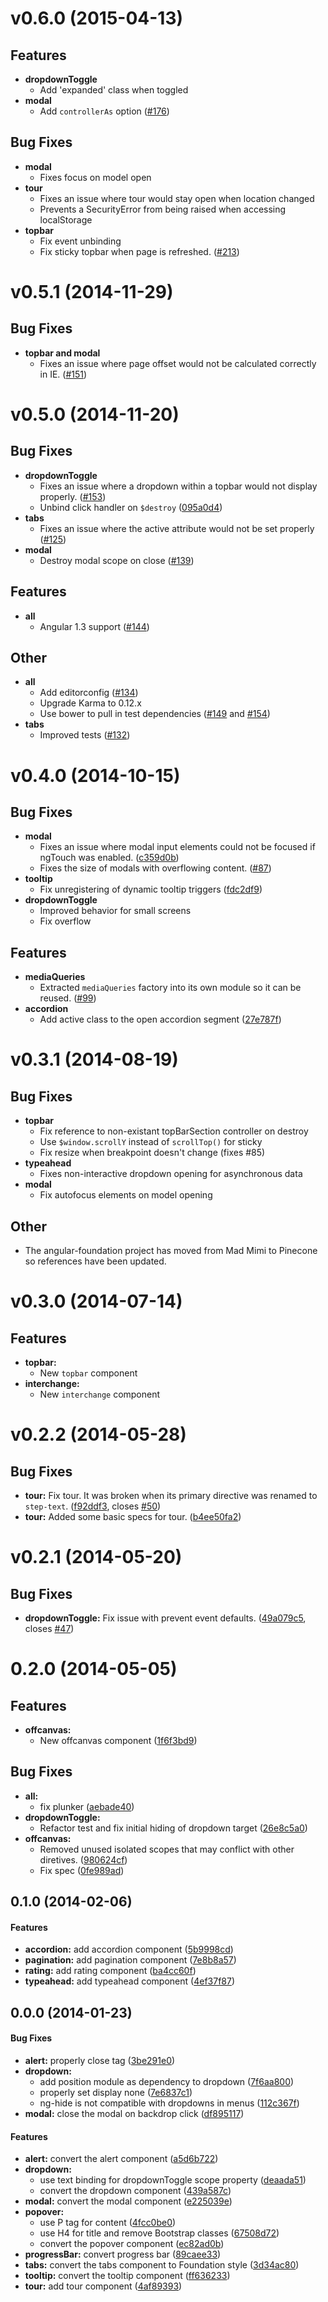 <a name="v0.6.0"></a>
# v0.6.0 (2015-04-13)
## Features
* **dropdownToggle**
  - Add 'expanded' class when toggled
* **modal**
  - Add `controllerAs` option ([#176](https://github.com/pineconellc/angular-foundation/pull/176))

## Bug Fixes
* **modal**
  - Fixes focus on model open
* **tour**
  - Fixes an issue where tour would stay open when location changed
  - Prevents a SecurityError from being raised when accessing localStorage
* **topbar**
  - Fix event unbinding
  - Fix sticky topbar when page is refreshed. ([#213](https://github.com/pineconellc/angular-foundation/issues/213))

<a name="v0.5.1"></a>
# v0.5.1 (2014-11-29)
## Bug Fixes
* **topbar and modal**
  - Fixes an issue where page offset would not be calculated correctly in IE. ([#151](https://github.com/pineconellc/angular-foundation/pull/151))

<a name="v0.5.0"></a>
# v0.5.0 (2014-11-20)
## Bug Fixes
* **dropdownToggle**
  - Fixes an issue where a dropdown within a topbar would not display properly. ([#153](https://github.com/pineconellc/angular-foundation/issues/153))
  - Unbind click handler on `$destroy` ([095a0d4](https://github.com/pineconellc/angular-foundation/commit/095a0d4dc191cf548276ade38dd5202125dae93d))
* **tabs**
  - Fixes an issue where the active attribute would not be set properly ([#125](https://github.com/pineconellc/angular-foundation/pull/125))
* **modal**
  - Destroy modal scope on close ([#139](https://github.com/pineconellc/angular-foundation/pull/139))

## Features
* **all**
  - Angular 1.3 support ([#144](https://github.com/pineconellc/angular-foundation/pull/144))

## Other
* **all**
  - Add editorconfig ([#134](https://github.com/pineconellc/angular-foundation/pull/134))
  - Upgrade Karma to 0.12.x
  - Use bower to pull in test dependencies ([#149](https://github.com/pineconellc/angular-foundation/pull/149) and [#154](https://github.com/pineconellc/angular-foundation/pull/154))
* **tabs**
  - Improved tests ([#132](https://github.com/pineconellc/angular-foundation/pull/132))

<a name="v0.4.0"></a>
# v0.4.0 (2014-10-15)
## Bug Fixes
* **modal**
  - Fixes an issue where modal input elements could not be focused if ngTouch was enabled. ([c359d0b](https://github.com/pineconellc/angular-foundation/commit/c359d0bc4b61d6d5b9a4c1a516443231f334e91f))
  - Fixes the size of modals with overflowing content. ([#87](https://github.com/pineconellc/angular-foundation/pull/89))
* **tooltip**
  - Fix unregistering of dynamic tooltip triggers ([fdc2df9](https://github.com/pineconellc/angular-foundation/commit/fdc2df9ebcc00edc04d11abf4d018f7ef6a5b269))
* **dropdownToggle**
  - Improved behavior for small screens
  - Fix overflow

## Features
* **mediaQueries**
  - Extracted `mediaQueries` factory into its own module so it can be reused. ([#99](https://github.com/pineconellc/angular-foundation/pull/99))
* **accordion**
  - Add active class to the open accordion segment ([27e787f](https://github.com/pineconellc/angular-foundation/commit/27e787fad563f70cae79e6c57077daa563a2e8e2))

<a name="v0.3.1"></a>
# v0.3.1 (2014-08-19)
## Bug Fixes
* **topbar**
  - Fix reference to non-existant topBarSection controller on destroy
  - Use `$window.scrollY` instead of `scrollTop()` for sticky
  - Fix resize when breakpoint doesn't change (fixes #85)
* **typeahead**
  - Fixes non-interactive dropdown opening for asynchronous data
* **modal**
  - Fix autofocus elements on model opening

## Other
* The angular-foundation project has moved from Mad Mimi to Pinecone so references have been updated.

<a name="v0.3.0"></a>
# v0.3.0 (2014-07-14)

## Features
* **topbar:**
  - New `topbar` component
* **interchange:**
  - New `interchange` component

<a name="v0.2.2"></a>
# v0.2.2 (2014-05-28)
## Bug Fixes
* **tour:** Fix tour. It was broken when its primary directive was renamed to `step-text`. ([f92ddf3](https://github.com/pineconellc/angular-foundation/commit/f92ddf3b8ea16da762fef1ee4f854ab864d255e3), closes [#50](http://github.com/pineconellc/angular-foundation/issues/50))
* **tour:** Added some basic specs for tour. ([b4ee50fa2](https://github.com/pineconellc/angular-foundation/commit/b4ee50fa268d8578d836b898dc6d19015bf1526f))

<a name="v0.2.1"></a>
# v0.2.1 (2014-05-20)
## Bug Fixes

* **dropdownToggle:** Fix issue with prevent event defaults. ([49a079c5](http://github.com/pineconellc/angular-foundation/commit/49a079c54c15cd5db04fa3c1bbdf435c4bdd390c), closes [#47](http://github.com/pineconellc/angular-foundation/issues/47))

# 0.2.0 (2014-05-05)

## Features

- **offcanvas:**
  - New offcanvas component ([1f6f3bd9](http://github.com/pineconellc/angular-foundation/commit/1f6f3bd9))

## Bug Fixes

- **all:**
  - fix plunker ([aebade40](http://github.com/pineconellc/angular-foundation/commit/aebade40))  
- **dropdownToggle:**
  - Refactor test and fix initial hiding of dropdown target ([26e8c5a0](http://github.com/pineconellc/angular-foundation/commit/26e8c5a0))  
- **offcanvas:**
  - Removed unused isolated scopes that may conflict with other diretives. ([980624cf](http://github.com/pineconellc/angular-foundation/commit/980624cf))  
  - Fix spec ([0fe989ad](http://github.com/pineconellc/angular-foundation/commit/0fe989ad))

<a name="0.1.0"></a>
## 0.1.0 (2014-02-06)


#### Features

* **accordion:** add accordion component ([5b9998cd](pineconellc/angular-foundation/commit/5b9998cda6b6e94d67df5351fdd1f7978a72d552))
* **pagination:** add pagination component ([7e8b8a57](pineconellc/angular-foundation/commit/7e8b8a57850039b90dfe3dfe497691a0db035bfa))
* **rating:** add rating component ([ba4cc60f](pineconellc/angular-foundation/commit/ba4cc60fefee9671ec783e163157fa66ea04616e))
* **typeahead:** add typeahead component ([4ef37f87](pineconellc/angular-foundation/commit/4ef37f8763a21ced9a7cc774acd3ed055b4c6236))


<a name="0.2.0"></a>
## 0.0.0 (2014-01-23)


#### Bug Fixes

* **alert:** properly close  tag ([3be291e0](pineconellc/angular-foundation/commit/3be291e0671cb74c3ed22ec95fbfeb54a5f1559b))
* **dropdown:**
  * add position module as dependency to dropdown ([7f6aa800](pineconellc/angular-foundation/commit/7f6aa800c2b3b69bc2dce72c7ff6598afe003f7b))
  * properly set display none ([7e6837c1](pineconellc/angular-foundation/commit/7e6837c19be64dea3a51aff629d3dc7d99fe5096))
  * ng-hide is not compatible with dropdowns in menus ([112c367f](pineconellc/angular-foundation/commit/112c367f5270107fc1aedfceb7d128529ac96776))
* **modal:** close the modal on backdrop click ([df895117](pineconellc/angular-foundation/commit/df89511775a0b72204f3edc78b53211e51547838))


#### Features

* **alert:** convert the alert component ([a5d6b722](pineconellc/angular-foundation/commit/a5d6b722dd43d26304852daad1fe6498e0e53091))
* **dropdown:**
  * use text binding for dropdownToggle scope property ([deaada51](pineconellc/angular-foundation/commit/deaada51b67b3f0c8822714f55d00e2d2365404b))
  * convert the dropdown component ([439a587c](pineconellc/angular-foundation/commit/439a587c9025ce37552d0df80fa92687c8ebcf11))
* **modal:** convert the modal component ([e225039e](pineconellc/angular-foundation/commit/e225039ec27e55424d8b4e696aa4c34675026c63))
* **popover:**
  * use P tag for content ([4fcc0be0](pineconellc/angular-foundation/commit/4fcc0be0383c6e3e56413a4ab3665f8584071438))
  * use H4 for title and remove Bootstrap classes ([67508d72](pineconellc/angular-foundation/commit/67508d72f4c8df1c24c578c49154ea4b28884343))
  * convert the popover component ([ec82ad0b](pineconellc/angular-foundation/commit/ec82ad0b4ebd0f2ab3e7584272f96642a5f65931))
* **progressBar:** convert progress bar ([89caee33](pineconellc/angular-foundation/commit/89caee33f1ff1aa6370b7032cdec4fa54a149f86))
* **tabs:** convert the tabs component to Foundation style ([3d34ac80](pineconellc/angular-foundation/commit/3d34ac8033d1cd4b8e7835f332f47de94847c141))
* **tooltip:** convert the tooltip component ([ff636233](pineconellc/angular-foundation/commit/ff636233ec453a74512515ea426a7a90ec35d1bb))
* **tour:** add tour component ([4af89393](pineconellc/angular-foundation/commit/4af89393f63bd2e5be6e592dc100c0ca006fa5e5))
